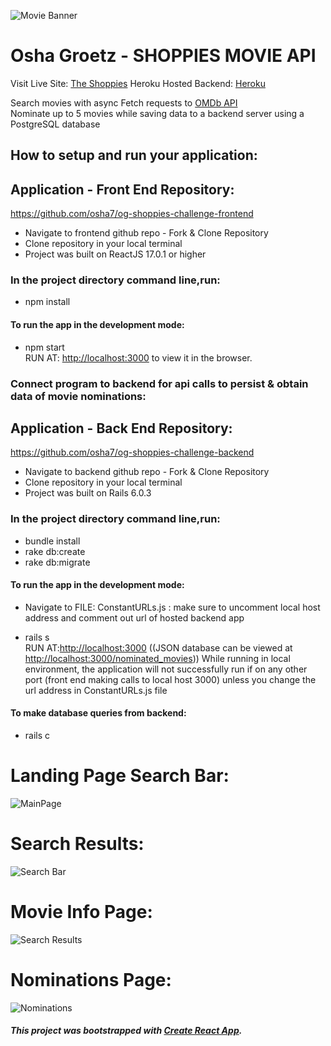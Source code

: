 ![Movie Banner](https://i.imgur.com/yzPy6Pi.jpg)

# Osha Groetz - SHOPPIES MOVIE API

Visit Live Site: [The Shoppies](https://og-shoppies-challenge-frontend.vercel.app/)
Heroku Hosted Backend: [Heroku](https://og-shoppies-challenge-backend.herokuapp.com/)

Search movies with async Fetch requests to [OMDb API](http://www.omdbapi.com/)  
Nominate up to 5 movies while saving data to a backend server using a PostgreSQL database

## How to setup and run your application:

## Application - Front End Repository:

https://github.com/osha7/og-shoppies-challenge-frontend

-   Navigate to frontend github repo - Fork & Clone Repository
-   Clone repository in your local terminal
-   Project was built on ReactJS 17.0.1 or higher

### In the project directory command line,run:

-   npm install

#### To run the app in the development mode:

-   npm start  
    RUN AT: [http://localhost:3000](http://localhost:3000) to view it in the browser.

### Connect program to backend for api calls to persist & obtain data of movie nominations:

## Application - Back End Repository:

https://github.com/osha7/og-shoppies-challenge-backend

-   Navigate to backend github repo - Fork & Clone Repository
-   Clone repository in your local terminal
-   Project was built on Rails 6.0.3

### In the project directory command line,run:

-   bundle install
-   rake db:create
-   rake db:migrate

#### To run the app in the development mode:

-   Navigate to FILE: ConstantURLs.js : make sure to uncomment local host address and comment out url of hosted backend app

-   rails s  
    RUN AT:[http://localhost:3000](http://localhost:3002) ((JSON database can be viewed at [http://localhost:3000/nominated_movies](http://localhost:3002/nominated_movies)))
    While running in local environment, the application will not successfully run if on any other port (front end making calls to local host 3000) unless you change the url address in ConstantURLs.js file

#### To make database queries from backend:

-   rails c

# Landing Page Search Bar:

![MainPage](https://i.imgur.com/Z9Ar5bO.png)

# Search Results:

![Search Bar](https://i.imgur.com/wMNyCvK.png)

# Movie Info Page:

![Search Results](https://i.imgur.com/Radfq73.png)

# Nominations Page:

![Nominations](https://i.imgur.com/THyKnc5.png)

##### This project was bootstrapped with [Create React App](https://github.com/facebook/create-react-app).
